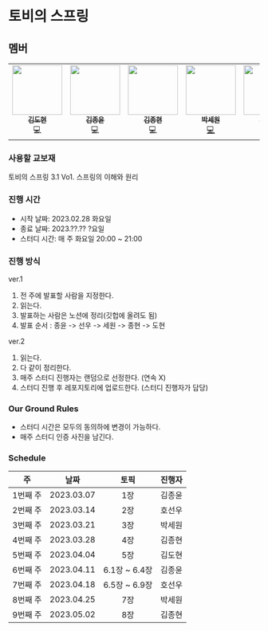 # 토비의 스프링 

## 멤버

<table>
  <tr>
    <td align="center"><a href="https://github.com/K-Diger"><img src="https://avatars.githubusercontent.com/u/60564431?v=4" width="100px;" alt=""/><br /><sub><b>김도현</b></sub></a><br />💻</a></td>
    <td align="center"><a href="https://github.com/jongnan"><img src="https://user-images.githubusercontent.com/26344479/221334352-f27c65cf-f099-4f93-9534-55983f393223.png" width="100px;" alt=""/><br /><sub><b>김종윤</b></sub></a><br />💻</a></td>
    <td align="center"><a href="https://github.com/KJongHyun"><img src="https://user-images.githubusercontent.com/69254943/221334018-0e720dc8-fe6b-419f-809b-43e297c62446.png" width="100px;" alt=""/><br /><sub><b>김종현</b></sub></a><br />💻</a></td>
    <td align="center"><a href="https://github.com/sw-develop"><img src="https://user-images.githubusercontent.com/69254943/221334018-0e720dc8-fe6b-419f-809b-43e297c62446.png" width="100px;" alt=""/><br /><sub><b>박세원</b></sub></a><br /><a href="https://github.com/AUSG/Relay-Homepage/commits?author=whitesoil" title="Code">💻</a></td>
    <td align="center"><a href="https://github.com/hocaron"><img src="https://user-images.githubusercontent.com/69254943/221334018-0e720dc8-fe6b-419f-809b-43e297c62446.png" width="100px;" alt=""/><br /><sub><b>호선우</b></sub></a><br /><a href="https://github.com/AUSG/Relay-Homepage/commits?author=rayleighko" title="Code">💻</a></td>
  </tr>
</table>

### 사용할 교보재

토비의 스프링 3.1 Vo1. 스프링의 이해와 원리

### 진행 시간
* 시작 날짜: 2023.02.28 화요일
* 종료 날짜: 2023.??.?? ?요일
* 스터디 시간: 매 주 화요일 20:00 ~ 21:00

### 진행 방식
ver.1
1. 전 주에 발표할 사람을 지정한다.
2. 읽는다.
3. 발표하는 사람은 노션에 정리(깃헙에 올려도 됨)
4. 발표 순서 : 종윤 -> 선우 -> 세원 -> 종현 -> 도현

ver.2
1. 읽는다.
2. 다 같이 정리한다.
3. 매주 스터디 진행자는 랜덤으로 선정한다. (연속 X)
4. 스터디 진행 후 레포지토리에 업로드한다. (스터디 진행자가 담당)

### Our Ground Rules
- 스터디 시간은 모두의 동의하에 변경이 가능하다.
- 매주 스터디 인증 사진을 남긴다.

### Schedule

|   주    |     날짜     |토픽|   진행자    |
|:------:|:----------:|:-----:|:--------:|
| 1번째 주  | 2023.03.07 | 1장 | 김종윤 |
| 2번째 주  | 2023.03.14 | 2장 | 호선우 |
| 3번째 주  | 2023.03.21 | 3장 | 박세원 |
| 4번째 주  | 2023.03.28 | 4장 | 김종현 |
| 5번째 주  | 2023.04.04 | 5장 | 김도현 |
| 6번째 주  | 2023.04.11 | 6.1장 ~ 6.4장 | 김종윤 |
| 7번째 주  | 2023.04.18 | 6.5장 ~ 6.9장 | 호선우 |
| 8번째 주  | 2023.04.25 | 7장 | 박세원 |
| 9번째 주  | 2023.05.02 | 8장 | 김종현 |
